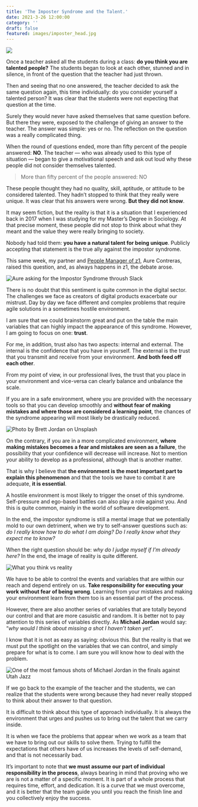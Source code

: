 ```yaml
---
title: 'The Imposter Syndrome and the Talent.'
date: 2021-3-26 12:00:00
category: ''
draft: false
featured: images/imposter_head.jpg
---
```


![](https://miro.medium.com/max/700/0*0nWj4Q3GpI5z2mi4)

Once a teacher asked all the students during a class: **do you think you are talented people?** The students began to look at each other, stunned and in silence, in front of the question that the teacher had just thrown.

Then and seeing that no one answered, the teacher decided to ask the same question again, this time individually: do you consider yourself a talented person? It was clear that the students were not expecting that question at the time.

Surely they would never have asked themselves that same question before. But there they were, exposed to the challenge of giving an answer to the teacher. The answer was simple: yes or no. The reflection on the question was a really complicated thing.

When the round of questions ended, more than fifty percent of the people answered: **NO**. The teacher — who was already used to this type of situation — began to give a motivational speech and ask out loud why these people did not consider themselves talented.

> More than fifty percent of the people answered: NO

These people thought they had no quality, skill, aptitude, or attitude to be considered talented. They hadn’t stopped to think that they really were unique. It was clear that his answers were wrong. **But they did not know**.

It may seem fiction, but the reality is that it is a situation that I experienced back in 2017 when I was studying for my Master’s Degree in Sociology. At that precise moment, these people did not stop to think about what they meant and the value they were really bringing to society.

Nobody had told them: **you have a natural talent for being unique**. Publicly accepting that statement is the true ally against the impostor syndrome.

This same week, my partner and [People Manager of z1](https://z1.digital/?utm_source=medium&utm_medium=link&utm_campaign=imposter_syndrom), Aure Contreras, raised this question, and, as always happens in z1, the debate arose.

![Aure asking for the Impostor Syndrome throush Slack](https://miro.medium.com/max/700/1*DgTFB7OaRgSEx2ftoW0Ssg.png)

There is no doubt that this sentiment is quite common in the digital sector. The challenges we face as creators of digital products exacerbate our mistrust. Day by day we face different and complex problems that require agile solutions in a sometimes hostile environment.

I am sure that we could brainstorm great and put on the table the main variables that can highly impact the appearance of this syndrome. However, I am going to focus on one: **trust**.

For me, in addition, trust also has two aspects: internal and external. The internal is the confidence that you have in yourself. The external is the trust that you transmit and receive from your environment. **And both feed off each other**.

From my point of view, in our professional lives, the trust that you place in your environment and vice-versa can clearly balance and unbalance the scale.

If you are in a safe environment, where you are provided with the necessary tools so that you can develop smoothly and **without fear of making mistakes and where those are considered a learning point**, the chances of the syndrome appearing will most likely be drastically reduced.

![Photo by Brett Jordan on Unsplash](https://miro.medium.com/max/700/0*uG5ATmjdCA4aQpXe)

On the contrary, if you are in a more complicated environment, **where making mistakes becomes a fear and mistakes are seen as a failure**, the possibility that your confidence will decrease will increase. Not to mention your ability to develop as a professional, although that is another matter.

That is why I believe that **the environment is the most important part to explain this phenomenon** and that the tools we have to combat it are adequate, **it is essential**.

A hostile environment is most likely to trigger the onset of this syndrome. Self-pressure and ego-based battles can also play a role against you. And this is quite common, mainly in the world of software development.

In the end, the impostor syndrome is still a mental image that we potentially mold to our own detriment, when we try to self-answer questions such as: _do I really know how to do what I am doing? Do I really know what they expect me to know?_

When the right question should be: _why do I judge myself if I’m already here?_ In the end, the image of reality is quite different.

![What you think vs reality](https://miro.medium.com/max/700/1*oq17SEs1I2D9mhWKz6ij_A.jpeg)

We have to be able to control the events and variables that are within our reach and depend entirely on us. **Take responsibility for executing your work without fear of being wrong**. Learning from your mistakes and making your environment learn from them too is an essential part of the process.

However, there are also another series of variables that are totally beyond our control and that are more casuistic and random. It is better not to pay attention to this series of variables directly. As **Michael Jordan** would say: “_why would I think about missing a shot I haven’t taken yet_”.

I know that it is not as easy as saying: obvious this. But the reality is that we must put the spotlight on the variables that we can control, and simply prepare for what is to come. I am sure you will know how to deal with the problem.

![One of the most famous shots of Michael Jordan in the finals against Utah Jazz](https://miro.medium.com/max/700/1*qD-YEHyql9myj42TGEwv8g.jpeg)

If we go back to the example of the teacher and the students, we can realize that the students were wrong because they had never really stopped to think about their answer to that question.

It is difficult to think about this type of approach individually. It is always the environment that urges and pushes us to bring out the talent that we carry inside.

It is when we face the problems that appear when we work as a team that we have to bring out our skills to solve them. Trying to fulfill the expectations that others have of us increases the levels of self-demand, and that is not necessarily bad.

It’s important to note that **we must assume our part of individual responsibility in the process**, always bearing in mind that proving who we are is not a matter of a specific moment. It is part of a whole process that requires time, effort, and dedication. It is a curve that we must overcome, and it is better that the team guide you until you reach the finish line and you collectively enjoy the success.
